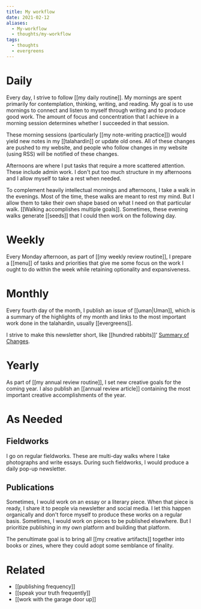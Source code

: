 ```yaml
---
title: My workflow
date: 2021-02-12
aliases:
  - My-workflow
  - thoughts/my-workflow
tags:
  - thoughts
  - evergreens
---
```

# Daily

Every day, I strive to follow [[my daily routine]]. My mornings are spent primarily for contemplation, thinking, writing, and reading. My goal is to use mornings to connect and listen to myself through writing and to produce good work. The amount of focus and concentration that I achieve in a morning session determines whether I succeeded in that session.

These morning sessions (particularly [[my note-writing practice]]) would yield new notes in my [[talahardin]] or update old ones. All of these changes are pushed to my website, and people who follow changes in my website (using RSS) will be notified of these changes.

Afternoons are where I put tasks that require a more scattered attention. These include admin work. I don't put too much structure in my afternoons and I allow myself to take a rest when needed.

To complement heavily intellectual mornings and afternoons, I take a walk in the evenings. Most of the time, these walks are meant to rest my mind. But I allow them to take their own shape based on what I need on that particular walk. [[Walking accomplishes multiple goals]]. Sometimes, these evening walks generate [[seeds]] that I could then work on the following day.

# Weekly

Every Monday afternoon, as part of [[my weekly review routine]], I prepare a [[menu]] of tasks and priorities that give me some focus on the work I ought to do within the week while retaining optionality and expansiveness. 

# Monthly

Every fourth day of the month, I publish an issue of [[uman|Uman]], which is a summary of the highlights of my month and links to the most important work done in the talahardin, usually [[evergreens]].

I strive to make this newsletter short, like [[hundred rabbits]]'  [Summary of Changes](https://tinyletter.com/hundredrabbits).

# Yearly

As part of [[my annual review routine]], I set new creative goals for the coming year. I also publish an [[annual review article]] containing the most important creative accomplishments of the year.

# As Needed

## Fieldworks

I go on regular fieldworks. These are multi-day walks where I take photographs and write essays. During such fieldworks, I would produce a daily pop-up newsletter.

## Publications

Sometimes, I would work on an essay or a literary piece. When that piece is ready, I share it to people via newsletter and social media. I let this happen organically and don't force myself to produce these works on a regular basis. Sometimes, I would work on pieces to be published elsewhere. But I prioritize publishing in my own platform and building that platform.

The penultimate goal is to bring all [[my creative artifacts]] together into books or zines, where they could adopt some semblance of finality.

# Related

- [[publishing frequency]]
- [[speak your truth frequently]]
- [[work with the garage door up]]